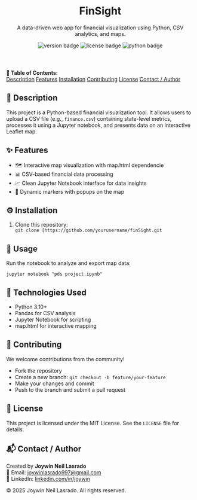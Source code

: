 <header>
    <h1>FinSight</h1>
    <p>A data-driven web app for financial visualization using Python, CSV analytics, and maps.</p>
    <div class="badges">
      <img src="https://img.shields.io/badge/version-1.0.0-blue" alt="version badge">
      <img src="https://img.shields.io/badge/license-MIT-green" alt="license badge">
      <img src="https://img.shields.io/badge/python-3.10+-blue" alt="python badge">
    </div>
  </header>

  <nav>
    <strong>📑 Table of Contents:</strong><br>
    <a href="#description">Description</a>
    <a href="#features">Features</a>
    <a href="#installation">Installation</a>
    <a href="#contributing">Contributing</a>
    <a href="#license">License</a>
    <a href="#contact-author">Contact / Author</a>
  </nav>

  <section id="description">
    <h2>📘 Description</h2>
    <p>This project is a Python-based financial visualization tool. It allows users to upload a CSV file (e.g., <code>finance.csv</code>) containing state-level metrics, processes it using a Jupyter notebook, and presents data on an interactive Leaflet map.</p>
  </section>

  <section id="features">
    <h2>✨ Features</h2>
    <ul>
      <li>🗺️ Interactive map visualization with map.html dependencie</li>
      <li>📊 CSV-based financial data processing</li>
      <li>📈 Clean Jupyter Notebook interface for data insights</li>
      <li>📍 Dynamic markers with popups on the map</li>
    </ul>
  </section>

  <section id="installation">
    <h2>⚙️ Installation</h2>
    <ol>
      <li>Clone this repository:</li>
      <code>git clone [https://github.com/yourusername/finSight.git</code>
    </ol>
  </section>

  <section id="usage">
    <h2>🚀 Usage</h2>
    <p>Run the notebook to analyze and export map data:</p>
    <pre><code class="language-bash">jupyter notebook "pds project.ipynb"</code></pre>
  </section>


  <section id="technologies-used">
    <h2>🧰 Technologies Used</h2>
    <ul>
      <li>Python 3.10+</li>
      <li>Pandas for CSV analysis</li>
      <li>Jupyter Notebook for scripting</li>
      <li>map.html for interactive mapping</li>
    </ul>
  </section>

  <section id="contributing">
    <h2>🤝 Contributing</h2>
    <p>We welcome contributions from the community!</p>
    <ul>
      <li>Fork the repository</li>
      <li>Create a new branch: <code>git checkout -b feature/your-feature</code></li>
      <li>Make your changes and commit</li>
      <li>Push to the branch and submit a pull request</li>
    </ul>
  </section>

  <section id="license">
    <h2>📝 License</h2>
    <p>This project is licensed under the MIT License. See the <code>LICENSE</code> file for details.</p>
  </section>

  <section id="contact-author">
    <h2>📬 Contact / Author</h2>
    <p>Created by <strong>Joywin Neil Lasrado</strong><br>
    📧 Email: <a href="mailto:joywinlasrado997@gmail.com">joywinlasrado997@gmail.com</a><br>
    🔗 LinkedIn: <a href="https://linkedin.com/in/joywin" target="_blank">linkedin.com/in/joywin</a></p>
  </section>

  <footer>
    <p>© 2025 Joywin Neil Lasrado. All rights reserved.</p>
  </footer>

</body>
</html>












